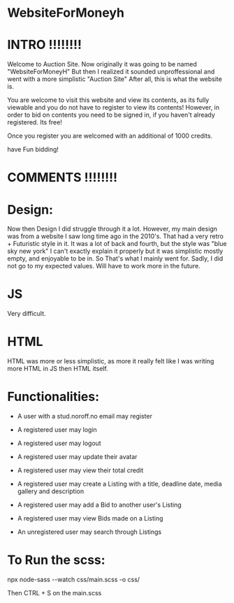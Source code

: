 # WebsiteForMoneyh


# INTRO  !!!!!!!!


Welcome to Auction Site. Now originally it was going to be named "WebsiteForMoneyH" But then I realized it sounded unproffessional and went with a more simplistic "Auction Site"
After all, this is what the website is.

You are welcome to visit this website and view its contents, as its fully viewable and you do not have to register to view its contents!
However, in order to bid on contents you need to be signed in, if you haven't already registered. Its free!

Once you register you are welcomed with an additional of 1000 credits. 

have Fun bidding!





# COMMENTS !!!!!!!!


# Design:
Now then Design I did struggle through it a lot. 
However, my main design was from a website I saw long time ago in the 2010's. That had a very retro + Futuristic style in it. 
It was a lot of back and fourth, but the style was "blue sky new york" I can't exactly explain it properly but it was simplistic
mostly empty, and enjoyable to be in. So That's what I mainly went for.
Sadly, I did not go to my expected values. Will have to work more in the future.


# JS
Very difficult.

# HTML
HTML was more or less simplistic, as more it really felt like I was writing more HTML in JS then HTML itself. 




# Functionalities:
- A user with a stud.noroff.no email may register

- A registered user may login

- A registered user may logout

- A registered user may update their avatar

- A registered user may view their total credit

- A registered user may create a Listing with a title, deadline date, media gallery and
description

- A registered user may add a Bid to another user's Listing

- A registered user may view Bids made on a Listing

- An unregistered user may search through Listings






# To Run the scss:
 
npx node-sass --watch css/main.scss -o css/

Then CTRL + S on the main.scss
